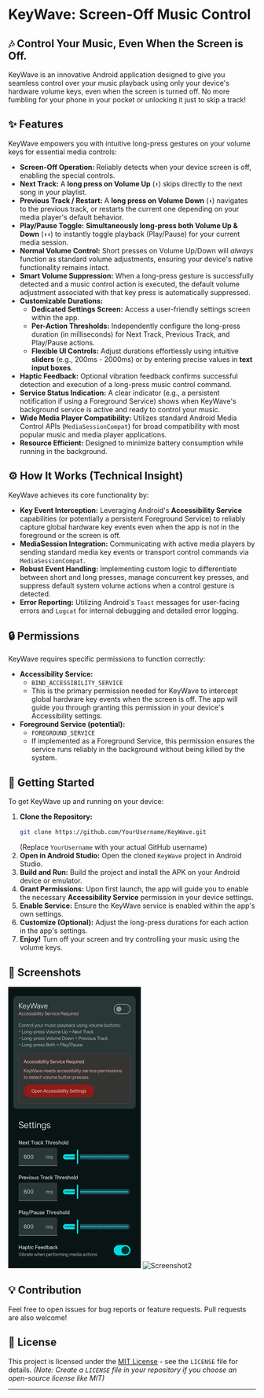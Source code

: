 # KeyWave: Screen-Off Music Control

## 🎶 Control Your Music, Even When the Screen is Off.

KeyWave is an innovative Android application designed to give you seamless control over your music playback using only your device's hardware volume keys, even when the screen is turned off. No more fumbling for your phone in your pocket or unlocking it just to skip a track!

## ✨ Features

KeyWave empowers you with intuitive long-press gestures on your volume keys for essential media controls:

*   **Screen-Off Operation:** Reliably detects when your device screen is off, enabling the special controls.
*   **Next Track:** A **long press on Volume Up** (`⬆️`) skips directly to the next song in your playlist.
*   **Previous Track / Restart:** A **long press on Volume Down** (`⬇️`) navigates to the previous track, or restarts the current one depending on your media player's default behavior.
*   **Play/Pause Toggle:** **Simultaneously long-press both Volume Up & Down** (`⬆️⬇️`) to instantly toggle playback (Play/Pause) for your current media session.
*   **Normal Volume Control:** Short presses on Volume Up/Down will *always* function as standard volume adjustments, ensuring your device's native functionality remains intact.
*   **Smart Volume Suppression:** When a long-press gesture is successfully detected and a music control action is executed, the default volume adjustment associated with that key press is automatically suppressed.
*   **Customizable Durations:**
    *   **Dedicated Settings Screen:** Access a user-friendly settings screen within the app.
    *   **Per-Action Thresholds:** Independently configure the long-press duration (in milliseconds) for Next Track, Previous Track, and Play/Pause actions.
    *   **Flexible UI Controls:** Adjust durations effortlessly using intuitive **sliders** (e.g., 200ms - 2000ms) or by entering precise values in **text input boxes**.
*   **Haptic Feedback:** Optional vibration feedback confirms successful detection and execution of a long-press music control command.
*   **Service Status Indication:** A clear indicator (e.g., a persistent notification if using a Foreground Service) shows when KeyWave's background service is active and ready to control your music.
*   **Wide Media Player Compatibility:** Utilizes standard Android Media Control APIs (`MediaSessionCompat`) for broad compatibility with most popular music and media player applications.
*   **Resource Efficient:** Designed to minimize battery consumption while running in the background.

## ⚙️ How It Works (Technical Insight)

KeyWave achieves its core functionality by:

*   **Key Event Interception:** Leveraging Android's **Accessibility Service** capabilities (or potentially a persistent Foreground Service) to reliably capture global hardware key events even when the app is not in the foreground or the screen is off.
*   **MediaSession Integration:** Communicating with active media players by sending standard media key events or transport control commands via `MediaSessionCompat`.
*   **Robust Event Handling:** Implementing custom logic to differentiate between short and long presses, manage concurrent key presses, and suppress default system volume actions when a control gesture is detected.
*   **Error Reporting:** Utilizing Android's `Toast` messages for user-facing errors and `Logcat` for internal debugging and detailed error logging.

## 🔒 Permissions

KeyWave requires specific permissions to function correctly:

*   **Accessibility Service:**
    *   `BIND_ACCESSIBILITY_SERVICE`
    *   This is the primary permission needed for KeyWave to intercept global hardware key events when the screen is off. The app will guide you through granting this permission in your device's Accessibility settings.
*   **Foreground Service (potential):**
    *   `FOREGROUND_SERVICE`
    *   If implemented as a Foreground Service, this permission ensures the service runs reliably in the background without being killed by the system.

## 🚀 Getting Started

To get KeyWave up and running on your device:

1.  **Clone the Repository:**
    ```bash
    git clone https://github.com/YourUsername/KeyWave.git
    ```
    (Replace `YourUsername` with your actual GitHub username)
2.  **Open in Android Studio:** Open the cloned `KeyWave` project in Android Studio.
3.  **Build and Run:** Build the project and install the APK on your Android device or emulator.
4.  **Grant Permissions:** Upon first launch, the app will guide you to enable the necessary **Accessibility Service** permission in your device settings.
5.  **Enable Service:** Ensure the KeyWave service is enabled within the app's own settings.
6.  **Customize (Optional):** Adjust the long-press durations for each action in the app's settings.
7.  **Enjoy!** Turn off your screen and try controlling your music using the volume keys.

## 📸 Screenshots
![Screenshot1](screenshots/screenshot1.png)
![Screenshot2](screenshots/screenshot.png)

## 💡 Contribution

Feel free to open issues for bug reports or feature requests. Pull requests are also welcome!

## 📜 License

This project is licensed under the [MIT License](LICENSE) - see the `LICENSE` file for details.
*(Note: Create a `LICENSE` file in your repository if you choose an open-source license like MIT)*

---
